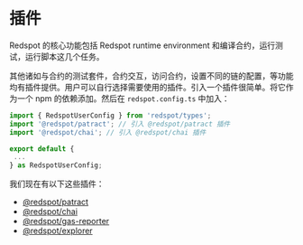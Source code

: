 # 插件

Redspot 的核心功能包括 Redspot runtime environment 和编译合约，运行测试，运行脚本这几个任务。

其他诸如与合约的测试套件，合约交互，访问合约，设置不同的链的配置，等功能均有插件提供。用户可以自行选择需要使用的插件。引入一个插件很简单。将它作为一个 npm 的依赖添加。然后在 `redspot.config.ts` 中加入：

```typescript
import { RedspotUserConfig } from 'redspot/types';
import '@redspot/patract'; // 引入 @redspot/patract 插件
import '@redspot/chai'; // 引入 @redspot/chai 插件

export default {
 ...
} as RedspotUserConfig;
```

我们现在有以下这些插件：

- [@redspot/patract](./plugin/redspot-patract.md)
- [@redspot/chai](./plugin/redspot-chai.md)
- [@redspot/gas-reporter](./plugin/redspot-gas-reporter.md)
- [@redspot/explorer](./plugin/redspot-explorer.md)
